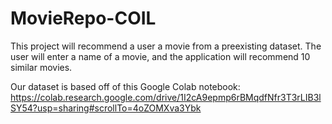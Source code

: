 # MovieRepo-COIL
This project will recommend a user a movie from a preexisting dataset. The user will enter a name of a movie, and the application will recommend 10 similar movies.

Our dataset is based off of this Google Colab notebook: https://colab.research.google.com/drive/1I2cA9epmp6rBMqdfNfr3T3rLIB3lSY54?usp=sharing#scrollTo=4oZOMXva3Ybk
